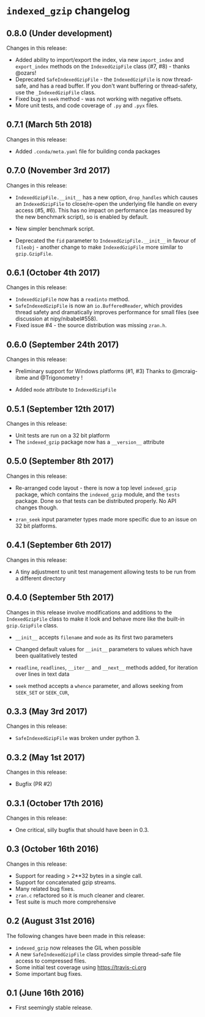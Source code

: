 # `indexed_gzip` changelog


## 0.8.0 (Under development)

Changes in this release:

* Added ability to import/export the index, via new `import_index` and
  `export_index` methods on the `IndexedGzipFile` class (#7, #8) - thanks
  @ozars!
* Deprecated `SafeIndexedGzipFile` - the `IndexedGzipFile` is now
  thread-safe, and has a read buffer. If you don't want buffering
  or thread-safety, use the `_IndexedGzipFile` class.
* Fixed bug in `seek` method - was not working with negative offsets.
* More unit tests, and code coverage of `.py` and `.pyx` files.


## 0.7.1 (March 5th 2018)

Changes in this release:

* Added `.conda/meta.yaml` file for building conda packages


## 0.7.0 (November 3rd 2017)

Changes in this release:

* `IndexedGzipFile.__init__` has a new option, `drop_handles` which causes an
  `IndexedGzipFile` to close/re-open the underlying file handle on every
  access (#5, #6). This has no impact on performance (as measured by the new
  benchmark script), so is enabled by default.

* New simpler benchmark script.

* Deprecated the `fid` parameter to `IndexedGzipFile.__init__` in favour of
  `fileobj` - another change to make `IndexedGzipFile` more similar to
  `gzip.GzipFile`.


## 0.6.1 (October 4th 2017)

Changes in this release:

* `IndexedGzipFile` now has a `readinto` method.
* `SafeIndexedGzipFile` is now an `io.BufferedReader`, which provides thread
  safety and dramatically improves performance for small files (see discussion
  at nipy/nibabel#558).
* Fixed issue #4 - the source distribution was missing `zran.h`.


## 0.6.0 (September 24th 2017)

Changes in this release:

* Preliminary support for Windows platforms (#1, #3) Thanks to @mcraig-ibme
  and @Trigonometry !

* Added `mode` attribute to `IndexedGzipFile`


## 0.5.1 (September 12th 2017)

Changes in this release:

* Unit tests are run on a 32 bit platform
* The `indexed_gzip` package now has a `__version__` attribute


## 0.5.0 (September 8th 2017)

Changes in this release:

* Re-arranged code layout - there is now a top level `indexed_gzip` package,
  which contains the `indexed_gzip` module, and the `tests` package. Done so
  that tests can be distributed properly. No API changes though.

* `zran_seek` input parameter types made more specific due to an issue on 32 bit
  platforms.


## 0.4.1 (September 6th 2017)

Changes in this release:

* A tiny adjustment to unit test management allowing tests to be run from a
  different directory


## 0.4.0 (September 5th 2017)

Changes in this release involve modifications and additions to the
`IndexedGzipFile` class to make it look and behave more like the built-in
`gzip.GzipFile` class.

* `__init__` accepts `filename` and `mode` as its first two parameters

* Changed default values for `__init__` parameters to values which have been
  qualitatively tested

* `readline`, `readlines`, `__iter__` and `__next__` methods added, for
  iteration over lines in text data

* `seek` method accepts a `whence` parameter, and allows seeking from
  `SEEK_SET` or `SEEK_CUR`,


## 0.3.3 (May 3rd 2017)

Changes in this release:

* `SafeIndexedGzipFile` was broken under python 3.


## 0.3.2 (May 1st 2017)

Changes in this release:

* Bugfix (PR #2)


## 0.3.1 (October 17th 2016)

Changes in this release:

* One critical, silly bugfix that should have been in 0.3.


## 0.3 (October 16th 2016)

Changes in this release:

* Support for reading > 2**32 bytes in a single call.
* Support for concatenated gzip streams.
* Many related bug fixes.
* `zran.c` refactored so it is much cleaner and clearer.
* Test suite is much more comprehensive


## 0.2 (August 31st 2016)

The following changes have been made in this release:

* `indexed_gzip` now releases the GIL when possible
* A new `SafeIndexedGzipFile` class provides simple thread-safe file access to
  compressed files.
* Some initial test coverage using https://travis-ci.org
* Some important bug fixes.


## 0.1 (June 16th 2016)

* First seemingly stable release.
